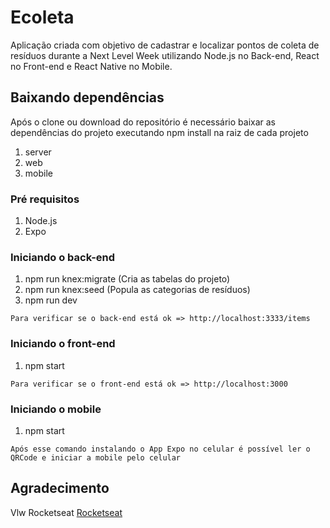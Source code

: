 # Ecoleta

Aplicação criada com objetivo de cadastrar e localizar pontos de coleta de resíduos durante a Next Level Week utilizando Node.js no Back-end, React no Front-end e React Native no Mobile.

## Baixando dependências

Após o clone ou download do repositório é necessário baixar as dependências do projeto executando npm install na raiz de cada projeto
1.  server
2.  web
3.  mobile

### Pré requisitos

1. Node.js
2. Expo

### Iniciando o back-end

1. npm run knex:migrate (Cria as tabelas do projeto)
2. npm run knex:seed (Popula as categorias de resíduos)
3. npm run dev
```
Para verificar se o back-end está ok => http://localhost:3333/items
```

### Iniciando o front-end

1. npm start
```
Para verificar se o front-end está ok => http://localhost:3000
```

### Iniciando o mobile

1. npm start
```
Após esse comando instalando o App Expo no celular é possível ler o QRCode e iniciar a mobile pelo celular
```

## Agradecimento

Vlw Rocketseat
[Rocketseat](https://rocketseat.com.br/)
